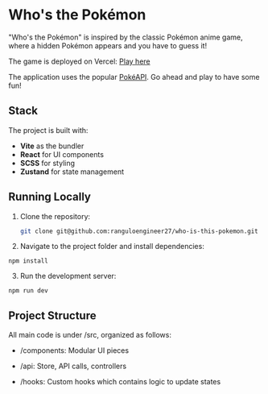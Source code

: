 # Who's the Pokémon

"Who's the Pokémon" is inspired by the classic Pokémon anime game, where a hidden Pokémon appears and you have to guess it!

The game is deployed on Vercel: [Play here](https://who-is-this-pokemon-steel.vercel.app/)

The application uses the popular [PokéAPI](https://pokeapi.co/). Go ahead and play to have some fun!

## Stack

The project is built with:

- **Vite** as the bundler
- **React** for UI components
- **SCSS** for styling
- **Zustand** for state management

## Running Locally

1. Clone the repository:
   ```bash
   git clone git@github.com:ranguloengineer27/who-is-this-pokemon.git
   ```
2. Navigate to the project folder and install dependencies:

`npm install`

3. Run the development server:

`npm run dev`

## Project Structure

All main code is under /src, organized as follows:

- /components: Modular UI pieces

- /api: Store, API calls, controllers

- /hooks: Custom hooks which contains logic to update states
